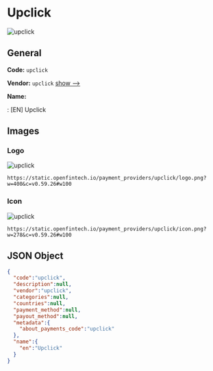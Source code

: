 
# Upclick 
![upclick](https://static.openfintech.io/payment_providers/upclick/logo.png?w=400&c=v0.59.26#w100)  

## General 
 
**Code:** `upclick` 
 
**Vendor:** `upclick` [show -->](/vendors/upclick/) 
 
**Name:** 
 
:	[EN] Upclick 
 

## Images 

### Logo 
 
![upclick](https://static.openfintech.io/payment_providers/upclick/logo.png?w=400&c=v0.59.26#w100)  

```
https://static.openfintech.io/payment_providers/upclick/logo.png?w=400&c=v0.59.26#w100
```  

### Icon 
 
![upclick](https://static.openfintech.io/payment_providers/upclick/icon.png?w=278&c=v0.59.26#w100)  

```
https://static.openfintech.io/payment_providers/upclick/icon.png?w=278&c=v0.59.26#w100
```  

## JSON Object 

```json
{
  "code":"upclick",
  "description":null,
  "vendor":"upclick",
  "categories":null,
  "countries":null,
  "payment_method":null,
  "payout_method":null,
  "metadata":{
    "about_payments_code":"upclick"
  },
  "name":{
    "en":"Upclick"
  }
}
```  
